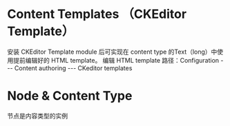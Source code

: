 # Content Templates （CKEditor Template）
安装 CKEditor Template module 后可实现在 content type 的Text（long）中使用提前编辑好的 HTML template。
编辑 HTML template 路径：Configuration --- Content authoring --- CKeditor templates

# Node & Content Type
节点是内容类型的实例


